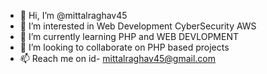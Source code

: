 - 👋 Hi, I’m @mittalraghav45
- 👀 I’m interested in Web Development CyberSecurity AWS
- 🌱 I’m currently learning PHP and WEB DEVLOPMENT
- 💞️ I’m looking to collaborate on PHP based projects
- 📫 Reach me on id- mittalraghav45@gmail.com

<!---
mittalraghav45/mittalraghav45 is a ✨ special ✨ repository because its `README.md` (this file) appears on your GitHub profile.
You can click the Preview link to take a look at your changes.
--->
